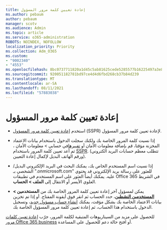 ```yaml
---
title: إعادة تعيين كلمة مرور المسؤول
ms.author: pebaum
author: pebaum
manager: scotv
ms.audience: Admin
ms.topic: article
ms.service: o365-administration
ROBOTS: NOINDEX, NOFOLLOW
localization_priority: Priority
ms.collection: Adm_O365
ms.custom:
- "9002340"
- "4553"
ms.openlocfilehash: 8bc0737711820a1d45c5ab81625cede5285577b16225497a3e86e64b3cf24ed1
ms.sourcegitcommit: 920051182781bd97ce4d4d6fbd268cb37b84d239
ms.translationtype: MT
ms.contentlocale: ar-SA
ms.lasthandoff: 08/11/2021
ms.locfileid: "57883038"
---
```

# <a name="admin-password-reset"></a>إعادة تعيين كلمة مرور المسؤول

- استخدم [إعادة تعيين كلمة مرور المسؤول](https://passwordreset.microsoftonline.com/) (SSPR) لإعادة تعيين كلمة مرور المسؤول.

- إذا نسيت كلمة المرور الخاصة بك ولكنك سجلت الدخول باستخدام بيانات الاعتماد المخزنة مؤقتا، قم بإضافة معلومات الأمان أو [تغييرها](https://mysignins.microsoft.com/security-info)في حسابي > معلومات الأمان ، ثم أعد تعيين كلمة المرور باستخدام [SSPR](https://passwordreset.microsoftonline.com/). (تتطلب معظم حسابات البريد الكتروني ورقم الهاتف البديل لإكمال إعادة التعيين).

- إذا نسيت اسم المستخدم الخاص بك، يمكنك البحث في البريد الإلكتروني البديل/الشخصي بـ ".onmicrosoft.com" للعثور على رسالة بريد الإلكتروني قد يحتوي عليه.  يمكنك أيضاً العثور على اسم المستخدم في تطبيقات Office 365 في الشريط العلوي الأيسر أو الانتقال إلى **الملف > الحساب**.

- يمكن لمسؤول آخر إعادة تعيين كلمة المرور الخاصة بك من **المستخدمين > [المستخدمين النشطين](https://portal.office.com/adminportal/home#/users)**، حدد الحساب ثم انقر فوق أيقونة المفتاح.  أو إذا تم تخزين بيانات الاعتماد الخاصة بك بشكل مؤقت، يمكنك [إنشاء حساب مسؤول جديد](https://portal.office.com/adminportal/home#/users)، وتسجيل الدخول باستخدام هذا الحساب، ثم إعادة تعيين كلمة مرور المسؤول الخاصة بك.

للحصول على مزيد من السيناريوهات المتبقية لكلمة المرور، جرّب [إعادة تعيين كلمات مرور Office 365 business](https://docs.microsoft.com/microsoft-365/admin/add-users/reset-passwords) أو افتح حالة دعم للحصول على المساعدة.
